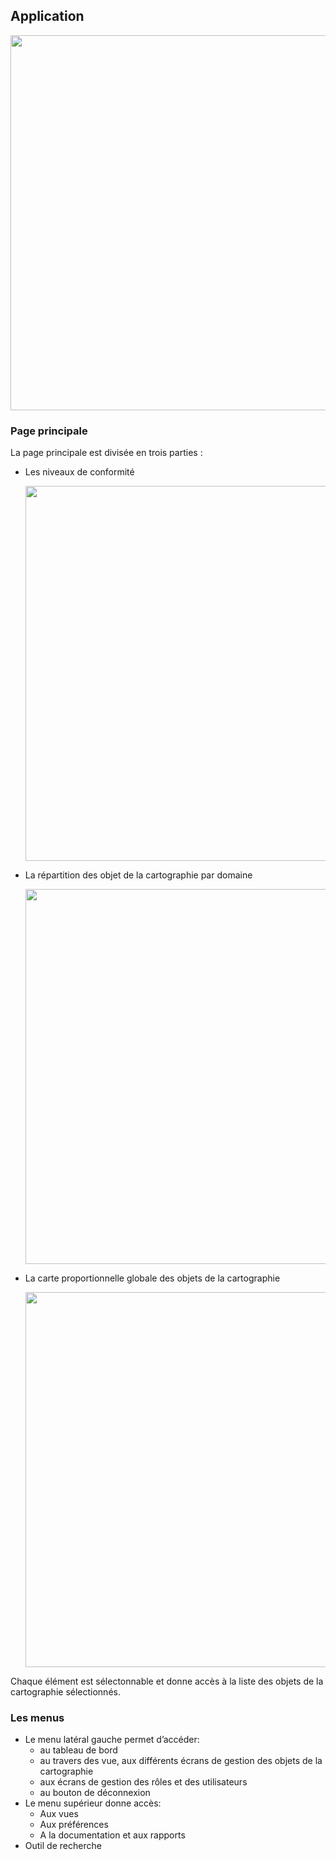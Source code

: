 ## Application

[<img src="/mercator/images/homepage.png" width="600">](/mercator/images/homepage.png)

### Page principale

La page principale est divisée en trois parties :

* Les niveaux de conformité

   [<img src="/mercator/images/maturity.png" width="600">](/mercator/images/maturity.png)

* La répartition des objet de la cartographie par domaine 

   [<img src="/mercator/images/repartition.png" width="600">](/mercator/images/repartition.png)

* La carte proportionnelle globale des objets de la cartographie

   [<img src="/mercator/images/treemap.png" width="600">](/mercator/images/treemap.png)

Chaque élément est sélectonnable et donne accès à la liste des objets de la cartographie sélectionnés.

### Les menus

* Le menu latéral gauche permet d’accéder:
    * au tableau de bord
    * au travers des vue, aux différents écrans de gestion des objets de la cartographie
    * aux écrans de gestion des rôles et des utilisateurs
    * au bouton de déconnexion
* Le menu supérieur donne accès:
    * Aux vues
    * Aux préférences
    * A la documentation et aux rapports
* Outil de recherche

